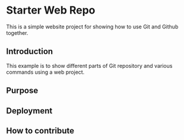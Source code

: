 # Starter Web Repo

This is a simple website project for showing how to use Git and Github together.

## Introduction

This example is to show different parts of Git repository and various commands using a web project.

## Purpose

## Deployment

## How to contribute